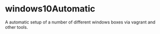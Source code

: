 # windows10Automatic
A automatic setup of a number of different windows boxes via vagrant and other tools.
